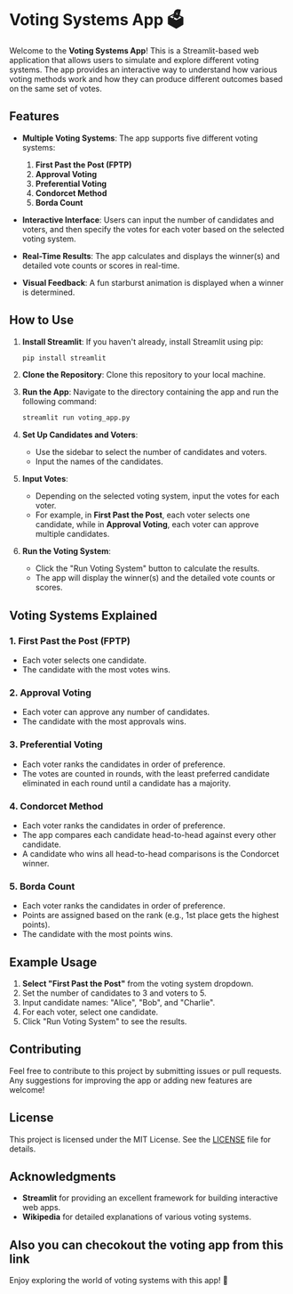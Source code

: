 # Voting Systems App 🗳

Welcome to the **Voting Systems App**! This is a Streamlit-based web application that allows users to simulate and explore different voting systems. The app provides an interactive way to understand how various voting methods work and how they can produce different outcomes based on the same set of votes.

## Features

- **Multiple Voting Systems**: The app supports five different voting systems:
  1. **First Past the Post (FPTP)**
  2. **Approval Voting**
  3. **Preferential Voting**
  4. **Condorcet Method**
  5. **Borda Count**

- **Interactive Interface**: Users can input the number of candidates and voters, and then specify the votes for each voter based on the selected voting system.

- **Real-Time Results**: The app calculates and displays the winner(s) and detailed vote counts or scores in real-time.

- **Visual Feedback**: A fun starburst animation is displayed when a winner is determined.

## How to Use

1. **Install Streamlit**: If you haven't already, install Streamlit using pip:
   ```bash
   pip install streamlit
   ```

2. **Clone the Repository**: Clone this repository to your local machine.

3. **Run the App**: Navigate to the directory containing the app and run the following command:
   ```bash
   streamlit run voting_app.py
   ```

4. **Set Up Candidates and Voters**:
   - Use the sidebar to select the number of candidates and voters.
   - Input the names of the candidates.

5. **Input Votes**:
   - Depending on the selected voting system, input the votes for each voter.
   - For example, in **First Past the Post**, each voter selects one candidate, while in **Approval Voting**, each voter can approve multiple candidates.

6. **Run the Voting System**:
   - Click the "Run Voting System" button to calculate the results.
   - The app will display the winner(s) and the detailed vote counts or scores.

## Voting Systems Explained

### 1. First Past the Post (FPTP)
- Each voter selects one candidate.
- The candidate with the most votes wins.

### 2. Approval Voting
- Each voter can approve any number of candidates.
- The candidate with the most approvals wins.

### 3. Preferential Voting
- Each voter ranks the candidates in order of preference.
- The votes are counted in rounds, with the least preferred candidate eliminated in each round until a candidate has a majority.

### 4. Condorcet Method
- Each voter ranks the candidates in order of preference.
- The app compares each candidate head-to-head against every other candidate.
- A candidate who wins all head-to-head comparisons is the Condorcet winner.

### 5. Borda Count
- Each voter ranks the candidates in order of preference.
- Points are assigned based on the rank (e.g., 1st place gets the highest points).
- The candidate with the most points wins.

## Example Usage

1. **Select "First Past the Post"** from the voting system dropdown.
2. Set the number of candidates to 3 and voters to 5.
3. Input candidate names: "Alice", "Bob", and "Charlie".
4. For each voter, select one candidate.
5. Click "Run Voting System" to see the results.

## Contributing

Feel free to contribute to this project by submitting issues or pull requests. Any suggestions for improving the app or adding new features are welcome!

## License

This project is licensed under the MIT License. See the [LICENSE](LICENSE) file for details.

## Acknowledgments

- **Streamlit** for providing an excellent framework for building interactive web apps.
- **Wikipedia** for detailed explanations of various voting systems.

Also you can checokout the voting app from this link 
---

Enjoy exploring the world of voting systems with this app! 🎉
